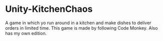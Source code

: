 # Unity-KitchenChaos
 A game in which yo run around in a kitchen and make dishes to deliver orders in limited time. This game is made by following Code Monkey. Also has my own edition.
